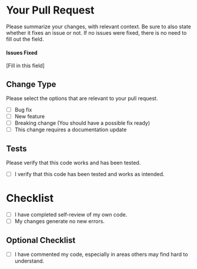 # Your Pull Request

Please summarize your changes, with relevant context. Be sure to also state whether it fixes an issue or not. If no issues were fixed, there is no need to fill out the field.  

#### Issues Fixed
[Fill in this field]


## Change Type

Please select the options that are relevant to your pull request.

- [ ] Bug fix
- [ ] New feature
- [ ] Breaking change (You should have a possible fix ready)
- [ ] This change requires a documentation update

## Tests

Please verify that this code works and has been tested.

- [ ] I verify that this code has been tested and works as intended.

# Checklist

- [ ] I have completed self-review of my own code.
- [ ] My changes generate no new errors.

## Optional Checklist
- [ ] I have commented my code, especially in areas others may find hard to understand.